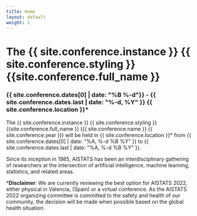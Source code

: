 ```yaml
---
title: Home
layout: default
weight: 1
---
```



# The {{ site.conference.instance }} {{ site.conference.styling }} {{site.conference.full_name }}

### {{ site.conference.dates[0] | date: "%B %-d"}} - {{ site.conference.dates.last | date: "%-d, %Y" }} {{ site.conference.location }}*

  
The {{ site.conference.instance }} {{ site.conference.styling }}
{{site.conference.full_name }} ({{ site.conference.name }} {{
site.conference.year }}) will be held in {{ site.conference.location }}\* from {{
site.conference.dates[0] | date: "%A, %-d %B %Y" }} to {{
site.conference.dates.last | date: "%A, %-d %B %Y" }}. 

Since its inception in 1985, AISTATS has been an interdisciplinary gathering of researchers at the intersection of artificial intelligence, machine learning, statistics, and related areas.


\***Disclaimer**:  We are currently reviewing the best option for AISTATS 2022,
  either physical in Valencia, (Spain) or a virtual conference. As the AISTATS
2022 organizing committee is committed to the safety and health of our
community, the decision will be made when possible based on the global health
situation. 

